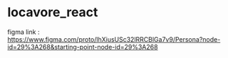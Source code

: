 # locavore_react
figma link :
https://www.figma.com/proto/lhXiusUSc32lRRCBlGa7v9/Persona?node-id=29%3A268&starting-point-node-id=29%3A268
